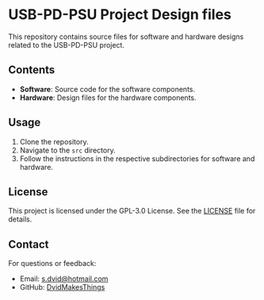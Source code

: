 # USB-PD-PSU Project Design files

This repository contains source files for software and hardware designs related to the USB-PD-PSU project.

## Contents

- **Software**: Source code for the software components.
- **Hardware**: Design files for the hardware components.

## Usage

1. Clone the repository.
2. Navigate to the `src` directory.
3. Follow the instructions in the respective subdirectories for software and hardware.

## License
This project is licensed under the GPL-3.0 License. See the [LICENSE](LICENSE) file for details.

## Contact
For questions or feedback:
- Email: [s.dvid@hotmail.com](mailto:s.dvid@hotmail.com)
- GitHub: [DvidMakesThings](https://github.com/DvidMakesThings)
